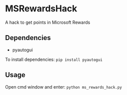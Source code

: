 # MSRewardsHack
A hack to get points in Microsoft Rewards

## Dependencies
-  pyautogui

To install dependencies:
`pip install pyautogui`

## Usage
Open cmd window and enter:
`python ms_rewards_hack.py`

